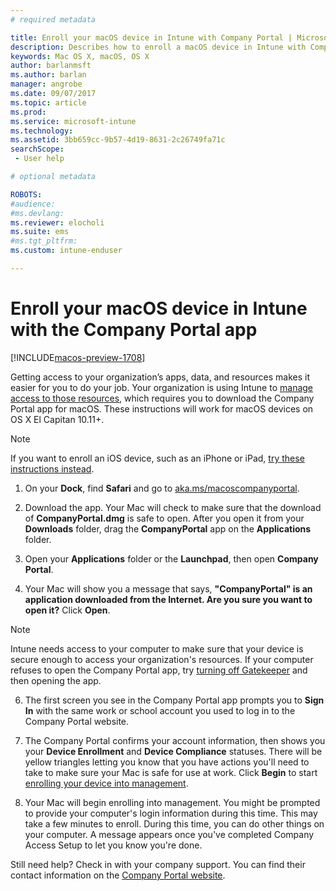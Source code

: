 ```yaml
---
# required metadata

title: Enroll your macOS device in Intune with Company Portal | Microsoft Docs
description: Describes how to enroll a macOS device in Intune with Company Portal app
keywords: Mac OS X, macOS, OS X
author: barlanmsft
ms.author: barlan
manager: angrobe
ms.date: 09/07/2017
ms.topic: article
ms.prod:
ms.service: microsoft-intune
ms.technology:
ms.assetid: 3bb659cc-9b57-4d19-8631-2c26749fa71c
searchScope:
 - User help

# optional metadata

ROBOTS:  
#audience:
#ms.devlang:
ms.reviewer: elocholi
ms.suite: ems
#ms.tgt_pltfrm:
ms.custom: intune-enduser

---
```


# Enroll your macOS device in Intune with the Company Portal app

[!INCLUDE[macos-preview-1708](./includes/macos-preview-1708.md)]

Getting access to your organization’s apps, data, and resources makes it easier for you to do your job. Your organization is using Intune to [manage access to those resources](what-happens-if-you-install-the-Company-Portal-app-and-enroll-your-device-in-intune-ios.md), which requires you to download the Company Portal app for macOS. These instructions will work for macOS devices on OS X El Capitan 10.11+.

  > [!NOTE]
  > If you want to enroll an iOS device, such as an iPhone or iPad, [try these instructions instead](enroll-your-device-in-intune-ios.md).

1.  On your __Dock__, find __Safari__ and go to [aka.ms/macoscompanyportal](https://aka.ms/macoscompanyportal). 

2. Download the app. Your Mac will check to make sure that the download of **CompanyPortal.dmg** is safe to open. After you open it from your **Downloads** folder, drag the **CompanyPortal** app on the **Applications** folder.

3. Open your **Applications** folder or the **Launchpad**, then open **Company Portal**.

4. Your Mac will show you a message that says, **"CompanyPortal" is an application downloaded from the Internet. Are you sure you want to open it?** Click **Open**.

  > [!NOTE]
  > Intune needs access to your computer to make sure that your device is secure enough to access your organization's resources. If your computer refuses to open the Company Portal app, try [turning off Gatekeeper](https://support.apple.com/HT202491) and then opening the app.

6. The first screen you see in the Company Portal app prompts you to **Sign In** with the same work or school account you used to log in to the Company Portal website.

7. The Company Portal confirms your account information, then shows you your **Device Enrollment** and **Device Compliance** statuses. There will be yellow triangles letting you know that you have actions you'll need to take to make sure your Mac is safe for use at work. Click **Begin** to start [enrolling your device into management](what-info-can-your-company-see-when-you-enroll-your-device-in-intune.md).

8. Your Mac will begin enrolling into management. You might be prompted to provide your computer's login information during this time. This may take a few minutes to enroll. During this time, you can do other things on your computer. A message appears once you've completed Company Access Setup to let you know you're done.

Still need help? Check in with your company support. You can find their contact information on the [Company Portal website](http://portal.manage.microsoft.com).
